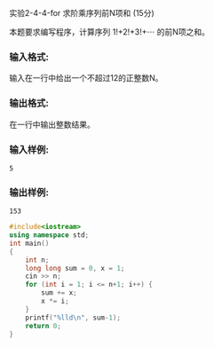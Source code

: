 实验2-4-4-for 求阶乘序列前N项和 (15分)

本题要求编写程序，计算序列 1!+2!+3!+⋯ 的前N项之和。

### 输入格式:

输入在一行中给出一个不超过12的正整数N。

### 输出格式:

在一行中输出整数结果。

### 输入样例:

```in
5
```

### 输出样例:

```
153
```



```c++
#include<iostream>
using namespace std;
int main()
{
	int n;
	long long sum = 0, x = 1;
	cin >> n;
	for (int i = 1; i <= n+1; i++) {
		sum += x;
		x *= i;
	}
	printf("%lld\n", sum-1);
	return 0;
}
```

